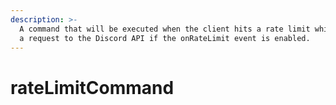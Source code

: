 ```yaml
---
description: >-
  A command that will be executed when the client hits a rate limit while making
  a request to the Discord API if the onRateLimit event is enabled.
---
```


# rateLimitCommand

